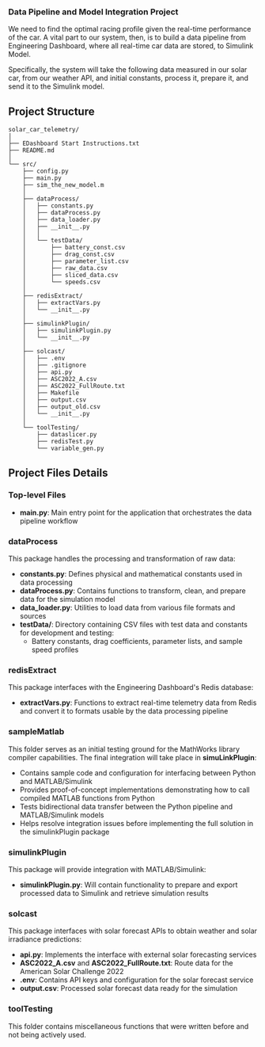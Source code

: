 ### Data Pipeline and Model Integration Project

We need to find the optimal racing profile given the real-time performance of the car. A vital part to our system, then, is to build a data pipeline from Engineering Dashboard, where all real-time car data are stored, to Simulink Model. 

Specifically, the system will take the following data measured in our solar car, from our weather API, and initial constants, process it, prepare it, and send it to the Simulink model.

## Project Structure

```
solar_car_telemetry/
│
├── EDashboard Start Instructions.txt
├── README.md
│
└── src/
    ├── config.py
    ├── main.py
    ├── sim_the_new_model.m
    │
    ├── dataProcess/
    │   ├── constants.py
    │   ├── dataProcess.py
    │   ├── data_loader.py
    │   ├── __init__.py
    │   │
    │   └── testData/
    │       ├── battery_const.csv
    │       ├── drag_const.csv
    │       ├── parameter_list.csv
    │       ├── raw_data.csv
    │       ├── sliced_data.csv
    │       └── speeds.csv
    │
    ├── redisExtract/
    │   ├── extractVars.py
    │   └── __init__.py
    │
    ├── simulinkPlugin/
    │   ├── simulinkPlugin.py
    │   └── __init__.py
    │
    ├── solcast/
    │   ├── .env
    │   ├── .gitignore
    │   ├── api.py
    │   ├── ASC2022_A.csv
    │   ├── ASC2022_FullRoute.txt
    │   ├── Makefile
    │   ├── output.csv
    │   ├── output_old.csv
    │   └── __init__.py
    │
    └── toolTesting/
        ├── dataslicer.py
        ├── redisTest.py
        └── variable_gen.py
```


## Project Files Details

### Top-level Files
- **main.py**: Main entry point for the application that orchestrates the data pipeline workflow

### dataProcess
This package handles the processing and transformation of raw data:
- **constants.py**: Defines physical and mathematical constants used in data processing
- **dataProcess.py**: Contains functions to transform, clean, and prepare data for the simulation model
- **data_loader.py**: Utilities to load data from various file formats and sources
- **testData/**: Directory containing CSV files with test data and constants for development and testing:
  - Battery constants, drag coefficients, parameter lists, and sample speed profiles

### redisExtract
This package interfaces with the Engineering Dashboard's Redis database:
- **extractVars.py**: Functions to extract real-time telemetry data from Redis and convert it to formats usable by the data processing pipeline

### sampleMatlab
This folder serves as an initial testing ground for the MathWorks library compiler capabilities. The final integration will take place in **simuLinkPlugin**:
- Contains sample code and configuration for interfacing between Python and MATLAB/Simulink
- Provides proof-of-concept implementations demonstrating how to call compiled MATLAB functions from Python
- Tests bidirectional data transfer between the Python pipeline and MATLAB/Simulink models
- Helps resolve integration issues before implementing the full solution in the simulinkPlugin package

### simulinkPlugin
This package will provide integration with MATLAB/Simulink:
- **simulinkPlugin.py**: Will contain functionality to prepare and export processed data to Simulink and retrieve simulation results

### solcast
This package interfaces with solar forecast APIs to obtain weather and solar irradiance predictions:
- **api.py**: Implements the interface with external solar forecasting services
- **ASC2022_A.csv** and **ASC2022_FullRoute.txt**: Route data for the American Solar Challenge 2022
- **.env**: Contains API keys and configuration for the solar forecast service
- **output.csv**: Processed solar forecast data ready for the simulation

### toolTesting
This folder contains miscellaneous functions that were written before and not being actively used.